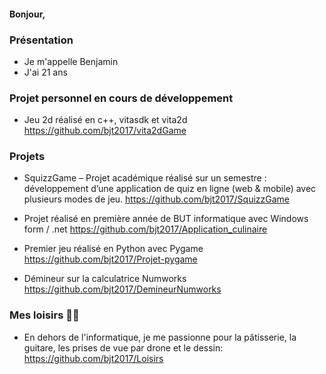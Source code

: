 #### Bonjour,

### Présentation

- Je m'appelle Benjamin
- J'ai 21 ans

### Projet personnel en cours de développement 

- Jeu 2d réalisé en c++, vitasdk et vita2d https://github.com/bjt2017/vita2dGame

### Projets

- SquizzGame – Projet académique réalisé sur un semestre : développement d’une application de quiz en ligne (web & mobile) avec plusieurs modes de jeu.
  https://github.com/bjt2017/SquizzGame

- Projet réalisé en première année de BUT informatique avec Windows form / .net
  https://github.com/bjt2017/Application_culinaire 

- Premier jeu réalisé en Python avec Pygame
  https://github.com/bjt2017/Projet-pygame 

- Démineur sur la calculatrice Numworks
  https://github.com/bjt2017/DemineurNumworks 

### Mes loisirs 🎸🍰

- En dehors de l'informatique, je me passionne pour la pâtisserie, la guitare, les prises de vue par drone et le dessin:
https://github.com/bjt2017/Loisirs
 




